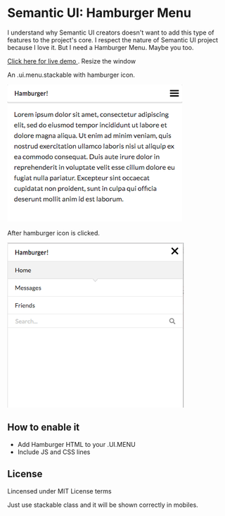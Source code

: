 # Semantic UI: Hamburger Menu

I understand why Semantic UI creators doesn't want to add this type of features to the project's core. I respect the nature of Semantic UI project because I love it. But I need a Hamburger Menu. Maybe you too.

[Click here for live demo ](http://htmlpreview.github.io/?https://github.com/natzar/semantic-ui-hamburger/blob/master/index.html). Resize the window

An .ui.menu.stackable with hamburger icon.

![](screenshot.png?raw=true)

After hamburger icon is clicked.

![](screenshot2.png?raw=true)

## How to enable it
- Add Hamburger HTML to your .UI.MENU
- Include JS and CSS lines

## License

Lincensed under MIT License terms


Just use stackable class and it will be shown correctly in mobiles.


